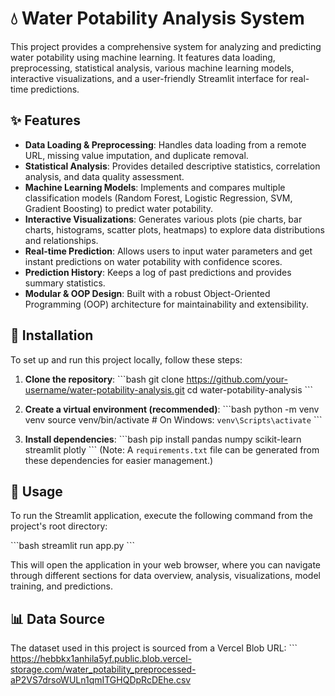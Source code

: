 # 💧 Water Potability Analysis System

This project provides a comprehensive system for analyzing and predicting water potability using machine learning. It features data loading, preprocessing, statistical analysis, various machine learning models, interactive visualizations, and a user-friendly Streamlit interface for real-time predictions.

## ✨ Features

*   **Data Loading & Preprocessing**: Handles data loading from a remote URL, missing value imputation, and duplicate removal.
*   **Statistical Analysis**: Provides detailed descriptive statistics, correlation analysis, and data quality assessment.
*   **Machine Learning Models**: Implements and compares multiple classification models (Random Forest, Logistic Regression, SVM, Gradient Boosting) to predict water potability.
*   **Interactive Visualizations**: Generates various plots (pie charts, bar charts, histograms, scatter plots, heatmaps) to explore data distributions and relationships.
*   **Real-time Prediction**: Allows users to input water parameters and get instant predictions on water potability with confidence scores.
*   **Prediction History**: Keeps a log of past predictions and provides summary statistics.
*   **Modular & OOP Design**: Built with a robust Object-Oriented Programming (OOP) architecture for maintainability and extensibility.

## 🚀 Installation

To set up and run this project locally, follow these steps:

1.  **Clone the repository**:
    \`\`\`bash
    git clone https://github.com/your-username/water-potability-analysis.git
    cd water-potability-analysis
    \`\`\`

2.  **Create a virtual environment (recommended)**:
    \`\`\`bash
    python -m venv venv
    source venv/bin/activate  # On Windows: `venv\Scripts\activate`
    \`\`\`

3.  **Install dependencies**:
    \`\`\`bash
    pip install pandas numpy scikit-learn streamlit plotly
    \`\`\`
    (Note: A `requirements.txt` file can be generated from these dependencies for easier management.)

## 🏃 Usage

To run the Streamlit application, execute the following command from the project's root directory:

\`\`\`bash
streamlit run app.py
\`\`\`

This will open the application in your web browser, where you can navigate through different sections for data overview, analysis, visualizations, model training, and predictions.

## 📊 Data Source

The dataset used in this project is sourced from a Vercel Blob URL:
\`\`\`
https://hebbkx1anhila5yf.public.blob.vercel-storage.com/water_potability_preprocessed-aP2VS7drsoWULn1qmITGHQDpRcDEhe.csv

